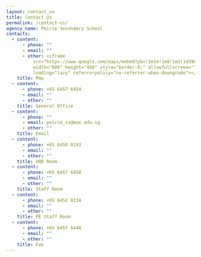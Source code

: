 ```yaml
---
layout: contact_us
title: Contact Us
permalink: /contact-us/
agency_name: Peirce Secondary School
contacts:
  - content:
      - phone: ""
      - email: ""
      - other: <iframe
          src="https://www.google.com/maps/embed?pb=!1m14!1m8!1m3!1d3988.6837998438746!2d103.829839!3d1.366399!3m2!1i1024!2i768!4f13.1!3m3!1m2!1s0x0%3A0xddf6c1f465ecf4e6!2sPeirce%20Secondary%20School!5e0!3m2!1sen!2sus!4v1670404812998!5m2!1sen!2sus"
          width="600" height="450" style="border:0;" allowfullscreen=""
          loading="lazy" referrerpolicy="no-referrer-when-downgrade"></iframe>
    title: Map
  - content:
      - phone: +65 6457 6454
      - email: ""
      - other: ""
    title: General Office
  - content:
      - phone: ""
      - email: peirce_ss@moe.edu.sg
      - other: ""
    title: Email
  - content:
      - phone: +65 6458 0193
      - email: ""
      - other: ""
    title: HOD Room
  - content:
      - phone: +65 6457 6450
      - email: ""
      - other: ""
    title: Staff Room
  - content:
      - phone: +65 6452 0134
      - email: ""
      - other: ""
    title: PE Staff Room
  - content:
      - phone: +65 6457 6448
      - email: ""
      - other: ""
    title: Fax
---
```

